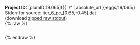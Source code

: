 **Project ID:** [plumID:19.065]({{ '/' | absolute_url }}eggs/19/065/)  
Stderr for source:  iter_6_pc_[0.65,-0.45].dat   
(download [zipped raw stdout](iter_6_pc_[0.65,-0.45].dat.plumed.stdout.txt.zip))  
{% raw %}
<pre>
</pre>
{% endraw %}
